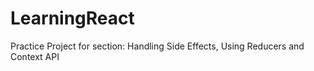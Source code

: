 # LearningReact
Practice Project for section: Handling Side Effects, Using Reducers and Context API
